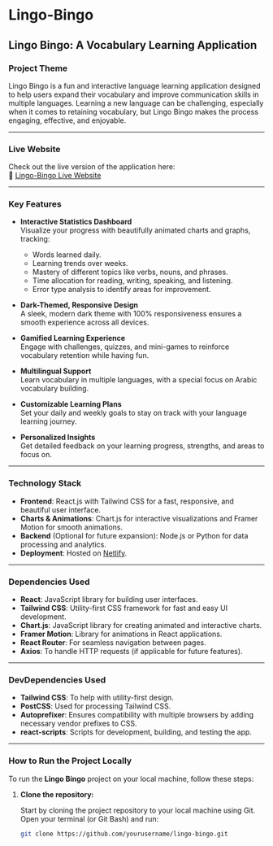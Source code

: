 # Lingo-Bingo

## Lingo Bingo: A Vocabulary Learning Application

### Project Theme

Lingo Bingo is a fun and interactive language learning application designed to help users expand their vocabulary and improve communication skills in multiple languages. Learning a new language can be challenging, especially when it comes to retaining vocabulary, but Lingo Bingo makes the process engaging, effective, and enjoyable.

---

### Live Website

Check out the live version of the application here:  
🔗 [Lingo-Bingo Live Website](https://lingo-bingo-ak.netlify.app/)

---

### Key Features

- **Interactive Statistics Dashboard**  
  Visualize your progress with beautifully animated charts and graphs, tracking:
  - Words learned daily.
  - Learning trends over weeks.
  - Mastery of different topics like verbs, nouns, and phrases.
  - Time allocation for reading, writing, speaking, and listening.
  - Error type analysis to identify areas for improvement.

- **Dark-Themed, Responsive Design**  
  A sleek, modern dark theme with 100% responsiveness ensures a smooth experience across all devices.

- **Gamified Learning Experience**  
  Engage with challenges, quizzes, and mini-games to reinforce vocabulary retention while having fun.

- **Multilingual Support**  
  Learn vocabulary in multiple languages, with a special focus on Arabic vocabulary building.

- **Customizable Learning Plans**  
  Set your daily and weekly goals to stay on track with your language learning journey.

- **Personalized Insights**  
  Get detailed feedback on your learning progress, strengths, and areas to focus on.

---

### Technology Stack

- **Frontend**: React.js with Tailwind CSS for a fast, responsive, and beautiful user interface.
- **Charts & Animations**: Chart.js for interactive visualizations and Framer Motion for smooth animations.
- **Backend** (Optional for future expansion): Node.js or Python for data processing and analytics.
- **Deployment**: Hosted on [Netlify](https://netlify.com).

---

### Dependencies Used

- **React**: JavaScript library for building user interfaces.
- **Tailwind CSS**: Utility-first CSS framework for fast and easy UI development.
- **Chart.js**: JavaScript library for creating animated and interactive charts.
- **Framer Motion**: Library for animations in React applications.
- **React Router**: For seamless navigation between pages.
- **Axios**: To handle HTTP requests (if applicable for future features).

---

### DevDependencies Used

- **Tailwind CSS**: To help with utility-first design.
- **PostCSS**: Used for processing Tailwind CSS.
- **Autoprefixer**: Ensures compatibility with multiple browsers by adding necessary vendor prefixes to CSS.
- **react-scripts**: Scripts for development, building, and testing the app.

---

### How to Run the Project Locally

To run the **Lingo Bingo** project on your local machine, follow these steps:

1. **Clone the repository:**

   Start by cloning the project repository to your local machine using Git. Open your terminal (or Git Bash) and run:

   ```bash
   git clone https://github.com/yourusername/lingo-bingo.git
